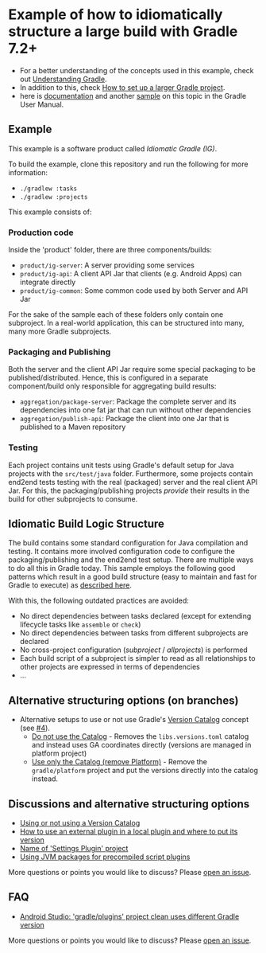 # Example of how to idiomatically structure a large build with Gradle 7.2+

- For a better understanding of the concepts used in this example, check out [Understanding Gradle](https://github.com/jjohannes/understanding-gradle#readme).
- In addition to this, check [How to set up a larger Gradle project](https://github.com/jjohannes/gradle-project-setup-howto).
- here is [documentation](https://docs.gradle.org/release-nightly/userguide/structuring_software_products.html) and another [sample](https://docs.gradle.org/release-nightly/samples/sample_structuring_software_projects.html) on this topic in the Gradle User Manual.

## Example

This example is a software product called _Idiomatic Gradle (IG)_.

To build the example, clone this repository and run the following for more information:
- `./gradlew :tasks`
- `./gradlew :projects`

This example consists of:

### Production code

Inside the 'product' folder, there are three components/builds:

- `product/ig-server`: A server providing some services
- `product/ig-api`: A client API Jar that clients (e.g. Android Apps) can integrate directly
- `product/ig-common`: Some common code used by both Server and API Jar

For the sake of the sample each of these folders only contain one subproject.
In a real-world application, this can be structured into many, many more Gradle subprojects.

### Packaging and Publishing

Both the server and the client API Jar require some special packaging to be published/distributed.
Hence, this is configured in a separate component/build only responsible for aggregating build results:
- `aggregation/package-server`: Package the complete server and its dependencies into one fat jar that can run without other dependencies
- `aggregation/publish-api`: Package the client into one Jar that is published to a Maven repository

### Testing

Each project contains unit tests using Gradle's default setup for Java projects with the `src/test/java` folder.
Furthermore, some projects contain end2end tests testing with the real (packaged) server and the real client API Jar.
For this, the packaging/publishing projects _provide_ their results in the build for other subprojects to consume.

## Idiomatic Build Logic Structure

The build contains some standard configuration for Java compilation and testing.
It contains more involved configuration code to configure the packaging/publishing and the end2end test setup.
There are multiple ways to do all this in Gradle today.
This sample employs the following good patterns which result in a good build structure (easy to maintain and fast for Gradle to execute) as [described here](https://docs.gradle.org/release-nightly/userguide/structuring_software_products.html).

With this, the following outdated practices are avoided:
- No direct dependencies between tasks declared (except for extending lifecycle tasks like `assemble` or `check`)
- No direct dependencies between tasks from different subprojects are declared
- No cross-project configuration (_subproject_ / _allprojects_) is performed
- Each build script of a subproject is simpler to read as all relationships to other projects are expressed in terms of dependencies
- ...

## Alternative structuring options (on branches)

- Alternative setups to use or not use Gradle's [Version Catalog](https://docs.gradle.org/current/userguide/platforms.html#sub:version-catalog) concept (see [#4](https://github.com/jjohannes/idiomatic-gradle/issues/4)).
    - [Do not use the Catalog](https://github.com/jjohannes/idiomatic-gradle/commit/no_version_catalog) - Removes the `libs.versions.toml` catalog and instead uses GA coordinates directly (versions are managed in platform project)
    - [Use only the Catalog (remove Platform)](https://github.com/jjohannes/idiomatic-gradle/commit/version_catalog_without_platform) - Remove the `gradle/platform` project and put the versions directly into the catalog instead.

## Discussions and alternative structuring options

- [Using or not using a Version Catalog](https://github.com/jjohannes/idiomatic-gradle/issues/4)
- [How to use an external plugin in a local plugin and where to put its version](https://github.com/jjohannes/idiomatic-gradle/issues/14)
- [Name of 'Settings Plugin' project](https://github.com/jjohannes/idiomatic-gradle/issues/8)
- [Using JVM packages for precompiled script plugins](https://github.com/jjohannes/idiomatic-gradle/issues/9)

More questions or points you would like to discuss? Please [open an issue](https://github.com/jjohannes/idiomatic-gradle/issues/new).

## FAQ

- [Android Studio: 'gradle/plugins' project clean uses different Gradle version](https://github.com/jjohannes/idiomatic-gradle/issues/5)

More questions or points you would like to discuss? Please [open an issue](https://github.com/jjohannes/idiomatic-gradle/issues/new).
